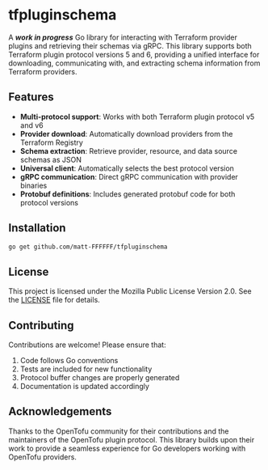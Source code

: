 # tfpluginschema

A ***work in progress*** Go library for interacting with Terraform provider plugins and retrieving their schemas via gRPC. This library supports both Terraform plugin protocol versions 5 and 6, providing a unified interface for downloading, communicating with, and extracting schema information from Terraform providers.

## Features

- **Multi-protocol support**: Works with both Terraform plugin protocol v5 and v6
- **Provider download**: Automatically download providers from the Terraform Registry
- **Schema extraction**: Retrieve provider, resource, and data source schemas as JSON
- **Universal client**: Automatically selects the best protocol version
- **gRPC communication**: Direct gRPC communication with provider binaries
- **Protobuf definitions**: Includes generated protobuf code for both protocol versions

## Installation

```bash
go get github.com/matt-FFFFFF/tfpluginschema
```

## License

This project is licensed under the Mozilla Public License Version 2.0. See the [LICENSE](LICENSE) file for details.

## Contributing

Contributions are welcome! Please ensure that:
1. Code follows Go conventions
2. Tests are included for new functionality
3. Protocol buffer changes are properly generated
4. Documentation is updated accordingly

## Acknowledgements

Thanks to the OpenTofu community for their contributions and the maintainers of the OpenTofu plugin protocol. This library builds upon their work to provide a seamless experience for Go developers working with OpenTofu providers.
